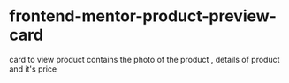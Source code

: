 # frontend-mentor-product-preview-card
card to view product contains the photo of the product , details of product and  it's price 
